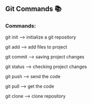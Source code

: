 
  ## Git Commands 📚

### Commands:

git init --> initialize a git repository

git add  --> add files to project

git commit --> saving project changes

git status --> checking project changes

git push --> send the code

git pull --> get the code

git clone --> clone repository
